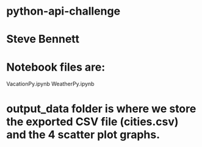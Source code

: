 # python-api-challenge
# Steve Bennett
# Notebook files are:
  VacationPy.ipynb
  WeatherPy.ipynb
# output_data folder is where we store the exported CSV file (cities.csv) and the 4 scatter plot graphs.
